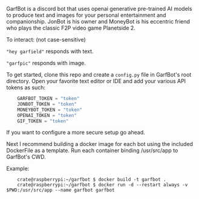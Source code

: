 GarfBot is a discord bot that uses openai generative pre-trained AI models to produce text and images for your personal entertainment and companionship.
JonBot is his owner and MoneyBot is his eccentric friend who plays the classic F2P video game Planetside 2.

To interact: (not case-sensitive)

`"hey garfield"`
    responds with text.

`"garfpic"`
    responds with image.

To get started, clone this repo and create a `config.py` file in GarfBot's root directory. Open your favorite text editor or IDE and add your various API tokens as such:

```python
    GARFBOT_TOKEN = "token"
    JONBOT_TOKEN = "token"
    MONEYBOT_TOKEN = "token"
    OPENAI_TOKEN = "token"
    GIF_TOKEN = "token"
```
If you want to configure a more secure setup go ahead.

Next I recommend building a docker image for each bot using the included DockerFile as a template. Run each container binding /usr/src/app to GarfBot's CWD.

Example:
```console
    crate@raspberrypi:~/garfbot $ docker build -t garfbot .
    crate@raspberrypi:~/garfbot $ docker run -d --restart always -v $PWD:/usr/src/app --name garfbot garfbot
```